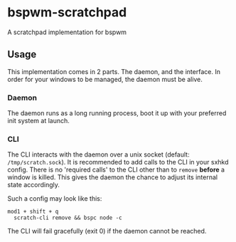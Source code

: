 # bspwm-scratchpad

A scratchpad implementation for bspwm

## Usage
This implementation comes in 2 parts. The daemon, and the interface. In order for your windows to be managed, the daemon must be alive.

### Daemon
The daemon runs as a long running process, boot it up with your preferred init system at launch.

### CLI
The CLI interacts with the daemon over a unix socket (default: `/tmp/scratch.sock`). It is recommended to add calls to the 
CLI in your sxhkd config. There is no 'required calls' to the CLI other than to `remove` **before** a window is killed.
This gives the daemon the chance to adjust its internal state accordingly. 

Such a config may look like this:
```
mod1 + shift + q
  scratch-cli remove && bspc node -c
```
The CLI will fail gracefully (exit 0) if the daemon cannot be reached.